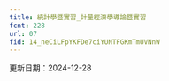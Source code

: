 ```yaml
---
title: 統計學暨實習_計量經濟學導論暨實習
fcnt: 228
url: 07
fid: 14_neCiLFpYKFDe7ciYUNTFGKmTmUVNnW
---
```

更新日期：2024-12-28
